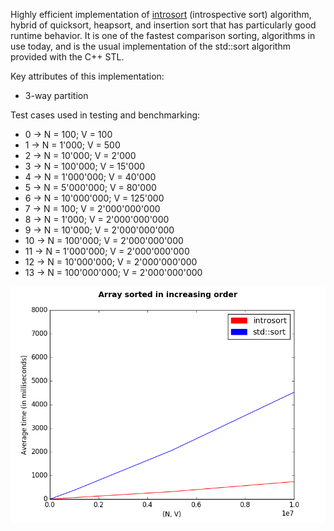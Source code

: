 Highly efficient implementation of [introsort](https://en.wikipedia.org/wiki/Introsort) (introspective sort) algorithm, hybrid of quicksort, heapsort, and insertion sort that has particularly good runtime behavior.  It is one of the fastest comparison sorting, algorithms in use today, and is the usual implementation of the std::sort algorithm provided with the C++ STL.

Key attributes of this implementation:
* 3-way partition 

Test cases used in testing and benchmarking:
 *  0 -> N = 100;          V = 100
 *  1 -> N = 1'000;        V = 500
 *  2 -> N = 10'000;       V = 2'000
 *  3 -> N = 100'000;      V = 15'000
 *  4 -> N = 1'000'000;    V = 40'000
 *  5 -> N = 5'000'000;    V = 80'000
 *  6 -> N = 10'000'000;   V = 125'000
 *  7 -> N = 100;          V = 2'000'000'000
 *  8 -> N = 1'000;        V = 2'000'000'000
 *  9 -> N = 10'000;       V = 2'000'000'000
 * 10 -> N = 100'000;      V = 2'000'000'000
 * 11 -> N = 1'000'000;    V = 2'000'000'000
 * 12 -> N = 10'000'000;   V = 2'000'000'000
 * 13 -> N = 100'000'000;  V = 2'000'000'000

![](https://github.com/AlexandruValeanu/Algorithms-and-Data-Structures/blob/master/Introsort/charts/figure_1.png)
